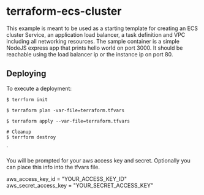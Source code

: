 # terraform-ecs-cluster

This example is meant to be used as a starting template for creating an ECS cluster Service, an application load balancer, a task definition and VPC including all networking resources. The sample container is a simple NodeJS express app that prints hello world on port 3000. It should be reachable using the load balancer ip or the instance ip on port 80.

## Deploying

To execute a deployment:

```console
$ terrform init
```

```console
$ terraform plan -var-file=terraform.tfvars
```

```console
$ terraform apply --var-file=terraform.tfvars
```

```console
# Cleanup
$ terrform destroy
```
`

You will be prompted for your aws access key and secret. Optionally you can place this info into the tfvars file.

aws_access_key_id = "YOUR_ACCESS_KEY_ID"<br/>
aws_secret_access_key = "YOUR_SECRET_ACCESS_KEY"

